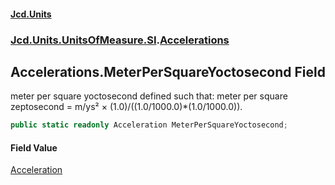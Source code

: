 #### [Jcd.Units](index 'index')
### [Jcd.Units.UnitsOfMeasure.SI](Jcd.Units.UnitsOfMeasure.SI 'Jcd.Units.UnitsOfMeasure.SI').[Accelerations](Accelerations 'Jcd.Units.UnitsOfMeasure.SI.Accelerations')

## Accelerations.MeterPerSquareYoctosecond Field

meter per square yoctosecond defined such that: meter per square zeptosecond = m/ys² ×
(1.0)/((1.0/1000.0)*(1.0/1000.0)).

```csharp
public static readonly Acceleration MeterPerSquareYoctosecond;
```

#### Field Value
[Acceleration](Acceleration 'Jcd.Units.UnitTypes.Acceleration')